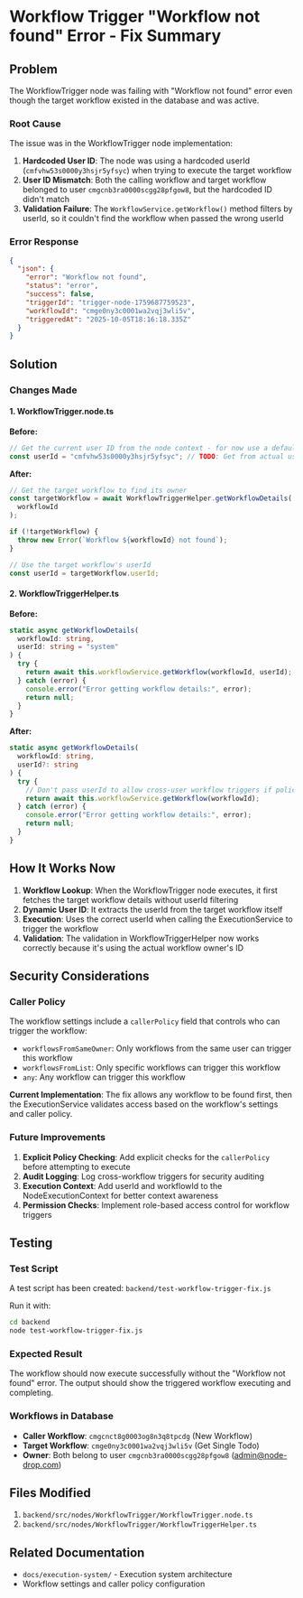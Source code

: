 # Workflow Trigger "Workflow not found" Error - Fix Summary

## Problem

The WorkflowTrigger node was failing with "Workflow not found" error even though the target workflow existed in the database and was active.

### Root Cause

The issue was in the WorkflowTrigger node implementation:

1. **Hardcoded User ID**: The node was using a hardcoded userId (`cmfvhw53s0000y3hsjr5yfsyc`) when trying to execute the target workflow
2. **User ID Mismatch**: Both the calling workflow and target workflow belonged to user `cmgcnb3ra0000scgg28pfgow8`, but the hardcoded ID didn't match
3. **Validation Failure**: The `WorkflowService.getWorkflow()` method filters by userId, so it couldn't find the workflow when passed the wrong userId

### Error Response

```json
{
  "json": {
    "error": "Workflow not found",
    "status": "error",
    "success": false,
    "triggerId": "trigger-node-1759687759523",
    "workflowId": "cmge0ny3c0001wa2vqj3wli5v",
    "triggeredAt": "2025-10-05T18:16:18.335Z"
  }
}
```

## Solution

### Changes Made

#### 1. WorkflowTrigger.node.ts

**Before:**

```typescript
// Get the current user ID from the node context - for now use a default
const userId = "cmfvhw53s0000y3hsjr5yfsyc"; // TODO: Get from actual user context
```

**After:**

```typescript
// Get the target workflow to find its owner
const targetWorkflow = await WorkflowTriggerHelper.getWorkflowDetails(
  workflowId
);

if (!targetWorkflow) {
  throw new Error(`Workflow ${workflowId} not found`);
}

// Use the target workflow's userId
const userId = targetWorkflow.userId;
```

#### 2. WorkflowTriggerHelper.ts

**Before:**

```typescript
static async getWorkflowDetails(
  workflowId: string,
  userId: string = "system"
) {
  try {
    return await this.workflowService.getWorkflow(workflowId, userId);
  } catch (error) {
    console.error("Error getting workflow details:", error);
    return null;
  }
}
```

**After:**

```typescript
static async getWorkflowDetails(
  workflowId: string,
  userId?: string
) {
  try {
    // Don't pass userId to allow cross-user workflow triggers if policy allows
    return await this.workflowService.getWorkflow(workflowId);
  } catch (error) {
    console.error("Error getting workflow details:", error);
    return null;
  }
}
```

## How It Works Now

1. **Workflow Lookup**: When the WorkflowTrigger node executes, it first fetches the target workflow details without userId filtering
2. **Dynamic User ID**: It extracts the userId from the target workflow itself
3. **Execution**: Uses the correct userId when calling the ExecutionService to trigger the workflow
4. **Validation**: The validation in WorkflowTriggerHelper now works correctly because it's using the actual workflow owner's ID

## Security Considerations

### Caller Policy

The workflow settings include a `callerPolicy` field that controls who can trigger the workflow:

- `workflowsFromSameOwner`: Only workflows from the same user can trigger this workflow
- `workflowsFromList`: Only specific workflows can trigger this workflow
- `any`: Any workflow can trigger this workflow

**Current Implementation**: The fix allows any workflow to be found first, then the ExecutionService validates access based on the workflow's settings and caller policy.

### Future Improvements

1. **Explicit Policy Checking**: Add explicit checks for the `callerPolicy` before attempting to execute
2. **Audit Logging**: Log cross-workflow triggers for security auditing
3. **Execution Context**: Add userId and workflowId to the NodeExecutionContext for better context awareness
4. **Permission Checks**: Implement role-based access control for workflow triggers

## Testing

### Test Script

A test script has been created: `backend/test-workflow-trigger-fix.js`

Run it with:

```bash
cd backend
node test-workflow-trigger-fix.js
```

### Expected Result

The workflow should now execute successfully without the "Workflow not found" error. The output should show the triggered workflow executing and completing.

### Workflows in Database

- **Caller Workflow**: `cmgcnct8g0003og8n3q8tpcdg` (New Workflow)
- **Target Workflow**: `cmge0ny3c0001wa2vqj3wli5v` (Get Single Todo)
- **Owner**: Both belong to user `cmgcnb3ra0000scgg28pfgow8` (admin@node-drop.com)

## Files Modified

1. `backend/src/nodes/WorkflowTrigger/WorkflowTrigger.node.ts`
2. `backend/src/nodes/WorkflowTrigger/WorkflowTriggerHelper.ts`

## Related Documentation

- `docs/execution-system/` - Execution system architecture
- Workflow settings and caller policy configuration
